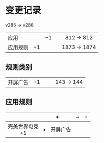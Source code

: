 # 变更记录

v285 -> v286

||||||
|-|:-:|:-:|:-:|:-:|
|应用||~1||812 -> 812|
|应用规则|+1|||1873 -> 1874|

## 规则类别

||||||
|-|:-:|:-:|:-:|:-:|
|开屏广告|+1|||143 -> 144|

## 应用规则

||+|~|-|
|:-:|-|-|-|
|完美世界电竞<br>+1|<li>开屏广告|||
